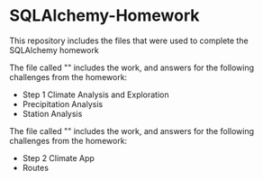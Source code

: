 # SQLAlchemy-Homework
This repository includes the files that were used to complete the SQLAlchemy homework

The file called "" includes the work, and answers for the following challenges from the homework:
- Step 1 Climate Analysis and Exploration
- Precipitation Analysis
- Station Analysis

The file called "" includes the work, and answers for the following challenges from the homework:
- Step 2 Climate App
- Routes
